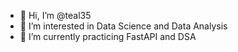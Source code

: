 - 👋 Hi, I’m @teal35
- 👀 I’m interested in Data Science and Data Analysis
- 🌱 I’m currently practicing FastAPI and DSA

<!---
teal35/teal35 is a ✨ special ✨ repository because its `README.md` (this file) appears on your GitHub profile.
You can click the Preview link to take a look at your changes.
--->
